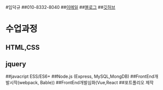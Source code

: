 #임덕규
##010-8332-8040
##[이메일](booldook@gmail.com)
##[블로그](https://booldook.com)
##[깃허브](https://github.com)


# 수업과정

## HTML,CSS
## jquery
##javacript ESS/ES6+
##Node.js (Express, MySQL,MongDB)
##FrontEnd개발시작(webpack, Bable))
##FrontEnd개발심화(Vue,React
##포트폴리오 제작
